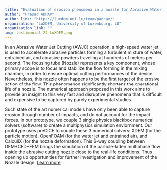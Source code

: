 ```yaml
---
title: "Evaluation of erosion phenomena in a nozzle for Abrasive Water Jet Cutting"
author: "Prasad ADHAV"
author_link: "https://luxdem.uni.lu/team/padhav/"
organisation: "LuXDEM, University of Luxembourg, LU"
organisation_link: ""
img: testimonial-24-LuXDEM.png
---
```

In an Abrasive Water Jet Cutting (AWJC) operation, a high-speed water jet is used to accelerate abrasive particles forming a turbulent mixture of water, entrained air, and abrasive powders traveling at hundreds of meters per second. The focusing tube (Nozzle) represents a key component, whose primary scope is to focus and stabilize the flow forming in the mixing chamber, in order to ensure optimal cutting performances of the device. Nevertheless, this nozzle often happens to be the first target of the erosive action of the flow. This phenomenon significantly shortens the operational life of a nozzle. The numerical approach proposed in this work aims to provide an insight to this very fast and disruptive phenomena that is difficult and expensive to be captured by purely experimental studies.

Such state of the art numerical models have only been able to capture erosion through number of impacts, and do not account for the impact forces. In our prototype, we couple 3 single physics blackbox numerical solvers (software) to create a multiphysics simulation enviornment. Our prototype uses preCICE to couple these 3 numerical solvers: XDEM (for the particle motion), OpenFOAM (for the water jet and entrained air), and CalculiX (for the nozzle deformation). This 6-way coupling between DEM+CFD+FEM brings the simulation of the particle-laden multiphase flow inside the abrasive cutting nozzle close to the real-life conditions. Thus opening up opportunities for further investigation and improvement of the Nozzle design. [Learn more](https://luxdem.uni.lu/research/nozzle_erosion/)
